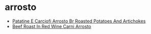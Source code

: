 # arrosto

 * [Patatine E Carciofi Arrosto Br Roasted Potatoes And Artichokes](../../index/p/patatine-e-carciofi-arrosto-br-roasted-potatoes-and-artichokes-101059.json)
 * [Beef Roast In Red Wine Carni Arrosto](../../index/b/beef-roast-in-red-wine-carni-arrosto.json)
